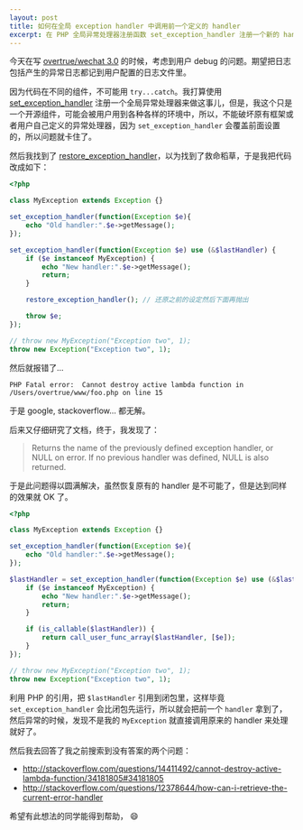 ```yaml
---
layout: post
title: 如何在全局 exception handler 中调用前一个定义的 handler
excerpt: 在 PHP 全局异常处理器注册函数 set_exception_handler 注册一个新的 handler 之前备份前一个 handler， 并调用它来处理非自己业务的异常
---
```


今天在写 [overtrue/wechat 3.0](https://github.com/overtrue/wechat/tree/3.0) 的时候，考虑到用户 debug 的问题。期望把日志包括产生的异常日志都记到用户配置的日志文件里。

因为代码在不同的组件，不可能用 `try...catch`。我打算使用 [set_exception_handler](http://php.net/manual/en/function.set-exception-handler.php) 注册一个全局异常处理器来做这事儿，但是，我这个只是一个开源组件，可能会被用户用到各种各样的环境中，所以，不能破坏原有框架或者用户自己定义的异常处理器，因为 `set_exception_handler` 会覆盖前面设置的，所以问题就卡住了。

然后我找到了 [restore_exception_handler](http://php.net/manual/en/function.restore-exception-handler.php)，以为找到了救命稻草，于是我把代码改成如下：

```php
<?php

class MyException extends Exception {}

set_exception_handler(function(Exception $e){
    echo "Old handler:".$e->getMessage();
});

set_exception_handler(function(Exception $e) use (&$lastHandler) {
    if ($e instanceof MyException) {
        echo "New handler:".$e->getMessage();
        return;
    }

    restore_exception_handler(); // 还原之前的设定然后下面再抛出

    throw $e;
});

// throw new MyException("Exception two", 1);
throw new Exception("Exception two", 1);
```
然后就报错了...

```
PHP Fatal error:  Cannot destroy active lambda function in /Users/overtrue/www/foo.php on line 15
```

于是 google, stackoverflow... 都无解。

后来又仔细研究了文档，终于，我发现了：

> Returns the name of the previously defined exception handler, or NULL on error. If no previous handler was defined, NULL is also returned.

于是此问题得以圆满解决，虽然恢复原有的 handler 是不可能了，但是达到同样的效果就 OK 了。

```php
<?php

class MyException extends Exception {}

set_exception_handler(function(Exception $e){
    echo "Old handler:".$e->getMessage();
});

$lastHandler = set_exception_handler(function(Exception $e) use (&$lastHandler) {
    if ($e instanceof MyException) {
        echo "New handler:".$e->getMessage();
        return;
    }

    if (is_callable($lastHandler)) {
        return call_user_func_array($lastHandler, [$e]);
    }
});

// throw new MyException("Exception two", 1);
throw new Exception("Exception two", 1);
```
利用 PHP 的引用，把 `$lastHandler` 引用到闭包里，这样毕竟 `set_exception_handler` 会比闭包先运行，所以就会把前一个 `handler` 拿到了，然后异常的时候，发现不是我的 `MyException` 就直接调用原来的 handler 来处理就好了。

然后我去回答了我之前搜索到没有答案的两个问题：

- http://stackoverflow.com/questions/14411492/cannot-destroy-active-lambda-function/34181805#34181805
- http://stackoverflow.com/questions/12378644/how-can-i-retrieve-the-current-error-handler

希望有此想法的同学能得到帮助， :smile:
